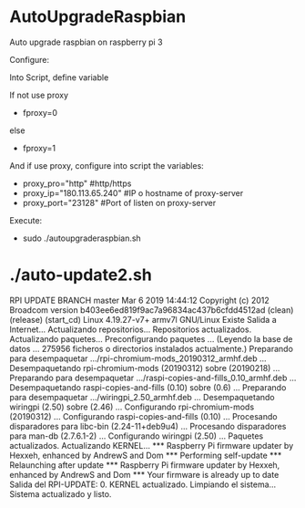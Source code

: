 # AutoUpgradeRaspbian
Auto upgrade raspbian on raspberry pi 3

Configure:

Into Script, define variable

If not use proxy

- fproxy=0 

else

- fproxy=1

And if use proxy, configure into script the variables:
  
- proxy_pro="http"  #http/https
- proxy_ip="180.113.65.240"  #IP o hostname of proxy-server
- proxy_port="23128" #Port of listen on proxy-server

Execute:

- sudo ./autoupgraderaspbian.sh

# ./auto-update2.sh 
RPI UPDATE BRANCH master
  Mar  6 2019 14:44:12 
  Copyright (c) 2012 Broadcom 
  version b403ee6ed819f9ac7a96834ac437b6cfdd4512ad (clean) (release) (start_cd) 
  Linux 4.19.27-v7+ armv7l GNU/Linux
Existe Salida a Internet...
Actualizando repositorios...
Repositorios actualizados.
Actualizando paquetes...
Preconfigurando paquetes ...
(Leyendo la base de datos ... 275956 ficheros o directorios instalados actualmente.)
Preparando para desempaquetar .../rpi-chromium-mods_20190312_armhf.deb ...
Desempaquetando rpi-chromium-mods (20190312) sobre (20190218) ...
Preparando para desempaquetar .../raspi-copies-and-fills_0.10_armhf.deb ...
Desempaquetando raspi-copies-and-fills (0.10) sobre (0.6) ...
Preparando para desempaquetar .../wiringpi_2.50_armhf.deb ...
Desempaquetando wiringpi (2.50) sobre (2.46) ...
Configurando rpi-chromium-mods (20190312) ...
Configurando raspi-copies-and-fills (0.10) ...
Procesando disparadores para libc-bin (2.24-11+deb9u4) ...
Procesando disparadores para man-db (2.7.6.1-2) ...
Configurando wiringpi (2.50) ...
Paquetes actualizados.
Actualizando KERNEL...
 *** Raspberry Pi firmware updater by Hexxeh, enhanced by AndrewS and Dom
 *** Performing self-update
 *** Relaunching after update
 *** Raspberry Pi firmware updater by Hexxeh, enhanced by AndrewS and Dom
 *** Your firmware is already up to date
Salida del RPI-UPDATE: 0.
KERNEL actualizado.
Limpiando el sistema...
Sistema actualizado y listo.
#
